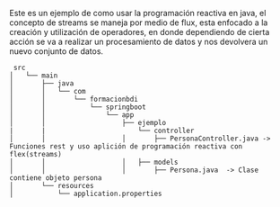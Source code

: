 Este es un ejemplo de como usar la programación reactiva en java, el concepto de streams se maneja por medio de flux, esta enfocado a la creación y utilización de operadores, en donde dependiendo de cierta acción se va a realizar un procesamiento de datos y nos devolvera un nuevo conjunto de datos.

```
 src
│   └── main
│       ├── java
│       │   └── com
│       │       └── formacionbdi
│       │           └── springboot
│       │               └── app
│       │                   ├── ejemplo
|       |                       └── controller
│       │                   │       ├── PersonaController.java -> Funciones rest y uso aplición de programación reactiva con flex(streams)
│       │                   │   ├── models
│       │                   │       ├── Persona.java  -> Clase contiene objeto persona
│       └── resources 
│           └── application.properties
```
